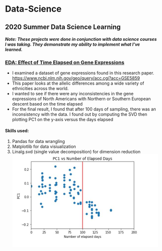 # Data-Science
## 2020 Summer Data Science Learning
##### Note: These projects were done in conjunction with data science courses I was taking. They demonstrate my ability to implement what I've learned.

### [EDA: Effect of Time Elapsed on Gene Expressions](https://github.com/ronwho/Data-Science/blob/master/EDA%20Effect%20of%20Time%20Elapsed%20on%20Gene%20Expressions.ipynb)
* I examined a dataset of gene expressions found in this research paper. https://www.ncbi.nlm.nih.gov/geo/query/acc.cgi?acc=GSE5859
* This paper looks at the allelic differences among a wide variety of ethnicities across the world.
* I wanted to see if there were any inconsistencies in the gene expressions of North Americans with Northern or Southern European descent based on the time elapsed
* For the final result, I found that after 100 days of sampling, there was an inconsistency with the data. I found out by computing the SVD then plotting PC1 on the y-axis versus the days elapsed
#### Skills used:
1. Pandas for data wrangling
2. Matplotlib for data visiualization
3. Linalg.svd (single value decomposition) for dimension reduction
![](/imgs/eda1.JPG)
